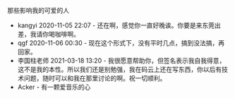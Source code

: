 那些影响我的可爱的人

* kangyi 2020-11-05 22:07 - 还在啊，感觉你一直好晚诶。你要是来东莞出差，我请你喝咖啡啊。
* qgf 2020-11-06 00:30 - 现在这个形式下，没有平时几点，搞到没法搞，再回家。
* 李国柱老师 2021-03-18 13:20 - 我很愿意帮助你，但签名表示我自我得意，这不是我的本性。所以我们还是别勉强，我在码云上还在写东西，你以后有技术问题，随时可以和我在那里讨论的啊。祝一切顺利。
* Acker - 有一颗爱音乐的心
